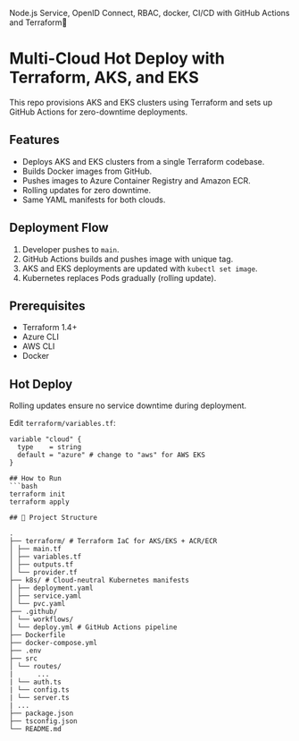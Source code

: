 Node.js Service, OpenID Connect, RBAC, docker, CI/CD with GitHub Actions and Terraform🐳

# Multi-Cloud Hot Deploy with Terraform, AKS, and EKS

This repo provisions AKS and EKS clusters using Terraform and sets up GitHub Actions for zero-downtime deployments.

## Features
- Deploys AKS and EKS clusters from a single Terraform codebase.
- Builds Docker images from GitHub.
- Pushes images to Azure Container Registry and Amazon ECR.
- Rolling updates for zero downtime.
- Same YAML manifests for both clouds.

## Deployment Flow
1. Developer pushes to `main`.
2. GitHub Actions builds and pushes image with unique tag.
3. AKS and EKS deployments are updated with `kubectl set image`.
4. Kubernetes replaces Pods gradually (rolling update).

## Prerequisites
- Terraform 1.4+
- Azure CLI
- AWS CLI
- Docker

## Hot Deploy
Rolling updates ensure no service downtime during deployment.

Edit `terraform/variables.tf`:

```hcl
variable "cloud" {
  type    = string
  default = "azure" # change to "aws" for AWS EKS
}

## How to Run
```bash
terraform init
terraform apply

## 📂 Project Structure

.
├── terraform/ # Terraform IaC for AKS/EKS + ACR/ECR  
│ ├── main.tf  
│ ├── variables.tf  
│ ├── outputs.tf  
│ └── provider.tf  
├── k8s/ # Cloud-neutral Kubernetes manifests  
│ ├── deployment.yaml  
│ ├── service.yaml  
│ └── pvc.yaml  
├── .github/  
│ └── workflows/  
│ └── deploy.yml # GitHub Actions pipeline  
├── Dockerfile  
├── docker-compose.yml  
├── .env  
├── src  
│ └── routes/  
|      ...   
| └── auth.ts  
| └── config.ts  
| └── server.ts  
| ...  
├── package.json  
├── tsconfig.json  
└── README.md  




